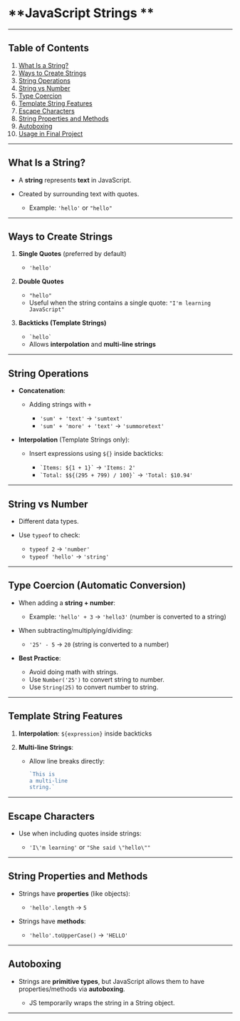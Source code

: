 # **JavaScript Strings **

----

## Table of Contents
1. [What Is a String?](#-what-is-a-string)
2. [Ways to Create Strings](#-ways-to-create-strings)
3. [String Operations](#-string-operations)
4. [String vs Number](#-string-vs-number)
5. [Type Coercion](#-type-coercion-automatic-conversion)
6. [Template String Features](#-template-string-features)
7. [Escape Characters](#-escape-characters)
8. [String Properties and Methods](#-string-properties-and-methods)
9. [Autoboxing](#-autoboxing)
10. [Usage in Final Project](#-usage-in-final-project)

---

## **What Is a String?**

* A **string** represents **text** in JavaScript.
* Created by surrounding text with quotes.

  * Example: `'hello'` or `"hello"`

---

## **Ways to Create Strings**

1. **Single Quotes** (preferred by default)

   * `'hello'`
2. **Double Quotes**

   * `"hello"`
   * Useful when the string contains a single quote: `"I'm learning JavaScript"`
3. **Backticks (Template Strings)**

   * `` `hello` ``
   * Allows **interpolation** and **multi-line strings**

---

## **String Operations**

* **Concatenation**:

  * Adding strings with `+`

    * `'sum' + 'text'` → `'sumtext'`
    * `'sum' + 'more' + 'text'` → `'summoretext'`
* **Interpolation** (Template Strings only):

  * Insert expressions using `${}` inside backticks:

    * `` `Items: ${1 + 1}` `` → `'Items: 2'`
    * `` `Total: $${(295 + 799) / 100}` `` → `'Total: $10.94'`

---

## **String vs Number**

* Different data types.
* Use `typeof` to check:

  * `typeof 2` → `'number'`
  * `typeof 'hello'` → `'string'`

---

## **Type Coercion (Automatic Conversion)**

* When adding a **string + number**:

  * Example: `'hello' + 3` → `'hello3'` (number is converted to a string)
* When subtracting/multiplying/dividing:

  * `'25' - 5` → `20` (string is converted to a number)
* **Best Practice**:

  * Avoid doing math with strings.
  * Use `Number('25')` to convert string to number.
  * Use `String(25)` to convert number to string.

---

## **Template String Features**

1. **Interpolation**: `${expression}` inside backticks
2. **Multi-line Strings**:

   * Allow line breaks directly:

     ```js
     `This is
     a multi-line
     string.`
     ```

---

## **Escape Characters**

* Use when including quotes inside strings:

  * `'I\'m learning'` or `"She said \"hello\""`

---

## **String Properties and Methods**

* Strings have **properties** (like objects):

  * `'hello'.length` → `5`
* Strings have **methods**:

  * `'hello'.toUpperCase()` → `'HELLO'`

---

## **Autoboxing**

* Strings are **primitive types**, but JavaScript allows them to have properties/methods via **autoboxing**.

  * JS temporarily wraps the string in a String object.

---


